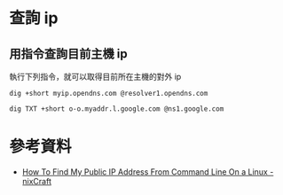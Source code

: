 # 查詢 ip

## 用指令查詢目前主機 ip

執行下列指令，就可以取得目前所在主機的對外 ip

```shell
dig +short myip.opendns.com @resolver1.opendns.com
```

```shell
dig TXT +short o-o.myaddr.l.google.com @ns1.google.com
```

# 參考資料
* [How To Find My Public IP Address From Command Line On a Linux - nixCraft](https://www.cyberciti.biz/faq/how-to-find-my-public-ip-address-from-command-line-on-a-linux/)